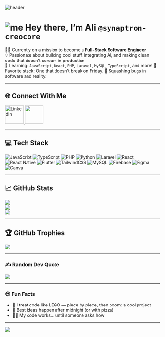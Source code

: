 ![header](https://user-images.githubusercontent.com/74038190/225813708-98b745f2-7d22-48cf-9150-083f1b00d6c9.gif)

# ![me](https://camo.githubusercontent.com/748433fbf833d18f543ad4bb6d8c8c4f7f340c7fe8b9706df131a525049f0c8c/68747470733a2f2f63756c746f667468657061727479706172726f742e636f6d2f706172726f74732f68642f6c6170746f705f706172726f742e676966) Hey there, I’m Ali `@synaptron-creocore`

🧑‍💻 Currently on a mission to become a **Full-Stack Software Engineer**  
💡 Passionate about building cool stuff, integrating AI, and making clean code that doesn’t scream in production  
🌱 Learning: `JavaScript`, `React`, `PHP`, `Laravel`, `MySQL`, `TypeScript`, and more!
🧠 Favorite stack: One that doesn’t break on Friday.
🐞 Squashing bugs in software and reality.

---

## 🌐 Connect With Me
<a href="https://linkedin.com/in/ali-nassarrr" target="_blank">
  <img src="https://user-images.githubusercontent.com/74038190/235294012-0a55e343-37ad-4b0f-924f-c8431d9d2483.gif" alt="LinkedIn" width="60" />
</a>
<a href="mailto:aliinassar8@gmail.com">
  <img src="https://img.icons8.com/?size=100&id=OumT4lIcOllS&format=png&color=000000" width="60"/>
</a>

---

## 💻 Tech Stack
![JavaScript](https://img.shields.io/badge/javascript-%23323330.svg?style=flat&logo=javascript&logoColor=%23F7DF1E)
![TypeScript](https://img.shields.io/badge/typescript-%23007ACC.svg?style=flat&logo=typescript&logoColor=white)
![PHP](https://img.shields.io/badge/php-%23777BB4.svg?style=flat&logo=php&logoColor=white)
![Python](https://img.shields.io/badge/python-3670A0?style=flat&logo=python&logoColor=ffdd54)
![Laravel](https://img.shields.io/badge/laravel-%23FF2D20.svg?style=flat&logo=laravel&logoColor=white)
![React](https://img.shields.io/badge/react-%2320232a.svg?style=flat&logo=react&logoColor=%2361DAFB)
![React Native](https://img.shields.io/badge/react_native-%2320232a.svg?style=flat&logo=react&logoColor=%2361DAFB)
![Flutter](https://img.shields.io/badge/Flutter-%2302569B.svg?style=flat&logo=Flutter&logoColor=white)
![TailwindCSS](https://img.shields.io/badge/tailwindcss-%2338B2AC.svg?style=flat&logo=tailwind-css&logoColor=white)
![MySQL](https://img.shields.io/badge/mysql-4479A1.svg?style=flat&logo=mysql&logoColor=white)
![Firebase](https://img.shields.io/badge/firebase-ffca28.svg?style=flat&logo=firebase&logoColor=black)
![Figma](https://img.shields.io/badge/figma-%23F24E1E.svg?style=flat&logo=figma&logoColor=white)
![Canva](https://img.shields.io/badge/Canva-%2300C4CC.svg?style=flat&logo=Canva&logoColor=white)

---

## 📈 GitHub Stats
![](https://github-readme-stats.vercel.app/api?username=alinassarrr&theme=nightowl&hide_border=false&include_all_commits=true&count_private=true)  
![](https://github-readme-streak-stats.herokuapp.com?user=alinassarrr&theme=nightowl&hide_border=false)  
![](https://github-readme-stats.vercel.app/api/top-langs/?username=alinassarrr&theme=nightowl&hide_border=false&layout=compact)

---

## 🏆 GitHub Trophies
![](https://github-profile-trophy.vercel.app/?username=alinassarrr&theme=radical&no-frame=false&no-bg=true&margin-w=4)

---

### ✍️ Random Dev Quote
![](https://quotes-github-readme.vercel.app/api?type=horizontal&theme=radical)

---

### 😎 Fun Facts
- 🧩 I treat code like LEGO — piece by piece, then boom: a cool project
- 🍕 Best ideas happen after midnight (or with pizza)
- 😵‍💫 My code works... until someone asks how

---

[![](https://visitcount.itsvg.in/api?id=alinassarrr&icon=0&color=0)](https://visitcount.itsvg.in)

<!-- README proudly crafted with synaptron-creocore -->
